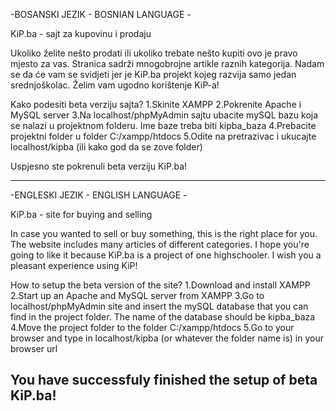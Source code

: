 -BOSANSKI JEZIK - BOSNIAN LANGUAGE - 

KiP.ba - sajt za kupovinu i prodaju

Ukoliko želite nešto prodati ili ukoliko trebate nešto kupiti ovo je pravo mjesto za vas. Stranica sadrži mnogobrojne artikle raznih kategorija. Nadam se da će vam se svidjeti jer je KiP.ba projekt kojeg razvija samo jedan srednjoškolac. Želim vam ugodno korištenje KiP-a! 

Kako podesiti beta verziju sajta? 
  1.Skinite XAMPP 
  2.Pokrenite Apache i MySQL server 
  3.Na localhost/phpMyAdmin sajtu ubacite mySQL bazu koja se nalazi u projektnom folderu. Ime baze treba biti kipba_baza 
  4.Prebacite projektni folder u folder C:/xampp/htdocs 
  5.Odite na pretrazivac i ukucajte localhost/kipba (ili kako god da se zove folder) 

Uspjesno ste pokrenuli beta verziju KiP.ba! 

------------------------------------ 
-ENGLESKI JEZIK - ENGLISH LANGUAGE -

KiP.ba - site for buying and selling

In case you wanted to sell or buy something, this is the right place for you. The website includes many articles of different categories. I hope you're going to like it because KiP.ba is a project of one highschooler. I wish you a pleasant experience using KiP! 

How to setup the beta version of the site? 
  1.Download and install XAMPP 
  2.Start up an Apache and MySQL server from XAMPP 
  3.Go to localhost/phpMyAdmin site and insert the mySQL database that you can find in the project folder. The name of the database should be kipba_baza 
  4.Move the project folder to the folder C:/xampp/htdocs 
  5.Go to your browser and type in localhost/kipba (or whatever the folder name is) in your browser url 
  
You have successfuly finished the setup of beta KiP.ba! 
------------------------------------ 
